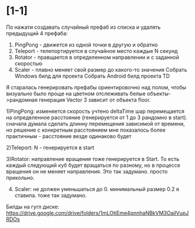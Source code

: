# [1-1]
По нажати создавать случайный префаб из списка и удалять предыдущий
4 префаба:
1) PingPong - движется из одной точки в другую и обратно
2) Teleport - телепортируется в случайное место каждые N секунд
3) Rotator - правщается в определенном направлении и с заданной скоростью
4) Scaler - плавно меняет свой размер до какого-то значения
Собрать Windows билд для проекта
Собрать Android билд проекта TD

Я старалась генерировать префабы ориентировочно над полом, чтобы визуально было проще на цветном отслеживать белые объекты->рандомная генерация Vector 3 зависит от объекта floor.

1)PingPong:
изменяется скорость
учтено deltaTime
шар перемещается на определенное расстояние (генерируется от 1 до 3 рандомно в start). сначала думала сделать длинну перемещения зависимой от времени, но решение с конкретным расстоянием мне показалось более практичным - расстояние везде одинаково будет

2)Teleport:
N - генерируется в start

3)Rotator:
направление вращения тоже генерируется в Start. То есть каждый следующий куб будет вращаться по разному, но в процессе вращения он не меняет направления. Это так задумано. просто прикольно. 

4) Scaler:
не должен уменьшаться до 0. минимальный размер 0.2 я ставила. тоже так задумано.

Билды на гугл диске: 
https://drive.google.com/drive/folders/1mLOtiEme4pnnhaNBkVM3OailVupJRDOs
 
